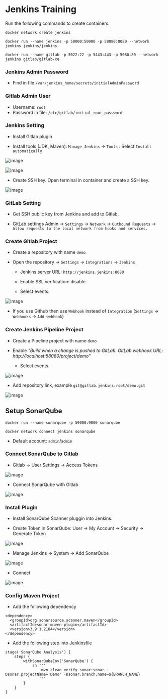 # Jenkins Training

Run the following commands to create containers.

```
docker network create jenkins

docker run --name jenkins -p 50000:50000 -p 58080:8080 --network jenkins jenkins/jenkins

docker run --name gitlab -p 5022:22 -p 5443:443 -p 5080:80 --network jenkins gitlab/gitlab-ce
```

### Jenkins Admin Password

- Find in file `/var/jenkins_home/secrets/initialAdminPassword`

### Gitlab Admin User

- Username: `root`
- Password in file: `/etc/gitlab/initial_root_password`

### Jenkins Setting

- Install Gitlab plugin

- Install tools (JDK, Maven): `Manage Jenkins` -> `Tools` : Select `Install automatically`

![image](doc/Screenshot%202023-07-16%20010405.png)

![image](doc/Screenshot%202023-07-16%20010525.png)

- Create SSH key. Open terminal in container and create a SSH key.

![image](doc/Screenshot%202023-07-16%20011323.png)

### GitLab Setting

- Get SSH public key from Jenkins and add to Gitlab.

- GitLab settings Admin -> `Settings` -> `Network` -> `Outbound Requests` -> `Allow requests to the local network from hooks and services.`

### Create Gitlab Project

- Create a repository with name `demo`

- Open the repository -> `Settings` -> `Integrations` -> `Jenkins`

  - Jenkins server URL: `http://jenkins.jenkins:8080`

  - Enable SSL verification: disable.

  - Select events.

![image](doc/Screenshot%202023-07-16%20010734.png)

- If you use Github then use `Webhook` instead of `Integration` (`Settings` -> `Webhooks` -> `Add webhook`)

### Create Jenkins Pipeline Project

- Create a Pipeline project with name `demo`

- Enable _"Build when a change is pushed to GitLab. GitLab webhook URL: http://localhost:58080/project/demo"_

  - Select events.

![image](doc/Screenshot%202023-07-16%20010615.png)

- Add repository link, example `git@gitlab.jenkins:root/demo.git`

![image](doc/Screenshot%202023-07-16%20010649.png)

## Setup SonarQube

```
docker run --name sonarqube -p 59000:9000 sonarqube

docker network connect jenkins sonarqube
```

- Default account: `admin`/`admin`

### Connect SonarQube to Gitlab

- Gitlab -> User Settings -> Access Tokens

![image](doc/Screenshot%202023-07-19%20205711.png)

- Connect SonarQube with Gitlab

![image](doc/Screenshot%202023-07-19%20205950.png)


### Install Plugin

- Install SonarQube Scanner pluggin into Jenkins.

- Create Token in SonarQube: User -> My Account -> Security -> Generate Token

![image](doc/Screenshot%202023-07-19%20201758.png)

- Manage Jenkins -> System -> Add SonarQube

![image](doc/Screenshot%202023-07-19%20201923.png)

- Connect 

![image](doc/Screenshot%202023-07-19%20202119.png)

### Config Maven Project

- Add the following dependency

```
<dependency>
  <groupId>org.sonarsource.scanner.maven</groupId>
  <artifactId>sonar-maven-plugin</artifactId>
  <version>3.9.1.2184</version>
</dependency>
```

- Add the following step into Jenkinsfile

```
stage('SonarQube Analysis') {
    steps {
        withSonarQubeEnv('SonarQube') {
            sh '''
                mvn clean verify sonar:sonar -Dsonar.projectName='Demo' -Dsonar.branch.name=${BRANCH_NAME}
               '''
        }
    }
}
```